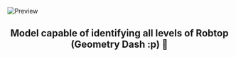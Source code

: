 ![Preview](static/logo.png) 
<div align="center">
  <h2>Model capable of identifying all levels of Robtop (Geometry Dash :p) 🤖</h2>
</div>
